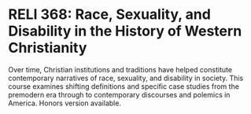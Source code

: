 # RELI 368: Race, Sexuality, and Disability in the History of Western Christianity

Over time, Christian institutions and traditions have helped constitute contemporary narratives of race, sexuality, and disability in society. This course examines shifting definitions and specific case studies from the premodern era through to contemporary discourses and polemics in America. Honors version available.
